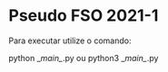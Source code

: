 # Pseudo FSO 2021-1
Para executar utilize o comando: 

python \__main\__.py ou python3 \__main\__.py
